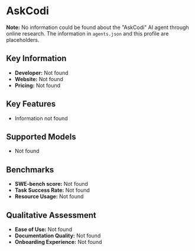 # AskCodi

**Note:** No information could be found about the "AskCodi" AI agent through online research. The information in `agents.json` and this profile are placeholders.

## Key Information

- **Developer:** Not found
- **Website:** Not found
- **Pricing:** Not found

## Key Features

- Information not found

## Supported Models

- Not found

## Benchmarks

- **SWE-bench score:** Not found
- **Task Success Rate:** Not found
- **Resource Usage:** Not found

## Qualitative Assessment

- **Ease of Use:** Not found
- **Documentation Quality:** Not found
- **Onboarding Experience:** Not found
